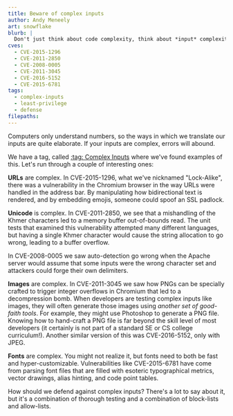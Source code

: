 ```yaml
---
title: Beware of complex inputs
author: Andy Meneely
art: snowflake
blurb: |
  Don't just think about code complexity, think about *input* complexity.
cves:
  - CVE-2015-1296
  - CVE-2011-2850
  - CVE-2008-0005
  - CVE-2011-3045
  - CVE-2016-5152
  - CVE-2015-6781
tags:
  - complex-inputs
  - least-privilege
  - defense
filepaths:
---
```


Computers only understand numbers, so the ways in which we translate our inputs are quite elaborate. If your inputs are complex, errors will abound.

We have a tag, called [:tag: Complex Inputs](/tags/complex-inputs) where we've found examples of this. Let's run through a couple of interesting ones:

**URLs** are complex. In CVE-2015-1296, what we've nicknamed "Lock-Alike", there was a vulnerability in the Chromium browser in the way URLs were handled in the address bar. By manipulating how bidirectional text is rendered, and by embedding emojis, someone could spoof an SSL padlock.

**Unicode** is complex. In CVE-2011-2850, we see that a mishandling of the Khmer characters led to a memory buffer out-of-bounds read. The unit tests that examined this vulnerability attempted many different languages, but having a single Khmer character would cause the string allocation to go wrong, leading to a buffer overflow.

In CVE-2008-0005 we saw auto-detection go wrong when the Apache server would assume that some inputs were the wrong character set and attackers could forge their own delimiters.

**Images** are complex. In CVE-2011-3045 we saw how PNGs can be specially crafted to trigger integer overflows in Chromium that led to a decompression bomb. When developers are testing complex inputs like images, they will often generate those images using _another set of good-faith tools_. For example, they might use Photoshop to generate a PNG file. Knowing how to hand-craft a PNG file is far beyond the skill level of most developers (it certainly is not part of a standard SE or CS college curriculum!). Another similar version of this was CVE-2016-5152, only with JPEG.

**Fonts** are complex. You might not realize it, but fonts need to both be fast and hyper-customizable. Vulnerabilities like CVE-2015-6781 have come from parsing font files that are filled with esoteric typographical metrics, vector drawings, alias hinting, and code point tables.

How should we defend against complex inputs? There's a lot to say about it, but it's a combination of thorough testing and a combination of block-lists and allow-lists.


